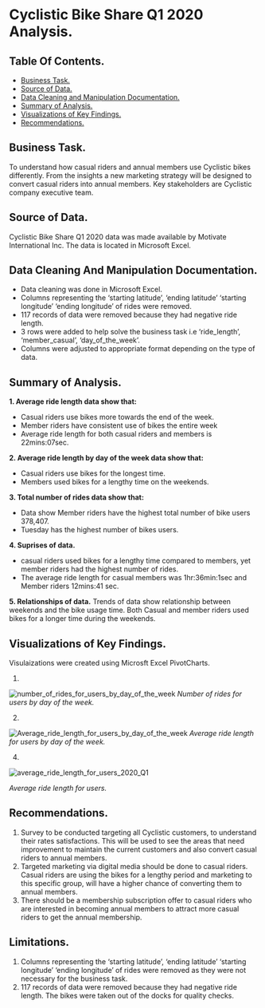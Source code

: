 # Cyclistic Bike Share Q1 2020 Analysis.

## Table Of Contents.
- [Business Task.](business-task)
- [Source of Data.](source-of-data)
- [Data Cleaning and Manipulation Documentation.](data-cleaning-and-manipulation-documentation)
- [Summary of Analysis.](summary-of-analysis)
- [Visualizations of Key Findings.](visualizations-of-key-findings)
- [Recommendations.](recommendations)

  
## Business Task.
To understand how casual riders and annual members use Cyclistic bikes differently. From the insights a new marketing strategy will be designed to convert casual riders into annual members.
Key stakeholders are Cyclistic company executive team.

## Source of Data.

Cyclistic Bike Share Q1 2020 data was made available by Motivate International Inc. The data is located in Microsoft Excel.

## Data Cleaning And Manipulation Documentation.

- Data cleaning was done in Microsoft Excel. 
- Columns representing the ‘starting latitude’, ‘ending latitude’ ‘starting longitude’ ‘ending longitude’ of rides were removed.
- 117 records of data were removed because they had negative ride length.
- 3 rows were added to help solve the business task i.e ‘ride_length’, ‘member_casual’, ‘day_of_the_week’.
- Columns were adjusted to appropriate format depending on the type of data.

## Summary of Analysis.

**1. Average ride length data show that:**
- Casual riders use bikes more towards the end of the week.
- Member riders have  consistent  use of bikes the entire week
- Average ride length for both casual riders and members is 22mins:07sec.

**2. Average ride length by day of the week data show that:**
- Casual riders use bikes for the longest time. 
- Members used bikes for a lengthy time on the weekends.

**3. Total number of rides data show that:**
- Data show Member riders have the highest total number of bike users 378,407.
- Tuesday has the highest number of bikes users.

**4. Suprises of data.**
- casual riders used bikes for a lengthy time compared to members, yet member riders had the highest number of rides. 
- The average ride length for casual members was 1hr:36min:1sec and Member riders 12mins:41 sec.

**5. Relationships of data.**
Trends of data show relationship between weekends and the bike usage time. Both Casual and member riders used bikes for a longer time during the weekends.

## Visualizations of Key Findings.
Visulaizations were created using Microsft Excel PivotCharts.

1.
![number_of_rides_for_users_by_day_of_the_week](https://github.com/emychela/Cyclistic_Bike_Share_Analysis/assets/150371945/fa46f172-4187-4ac7-9270-02ba361a236a)
*Number of rides for users by day of the week.*


2.
![Average_ride_length_for_users_by_day_of_the_week](https://github.com/emychela/Cyclistic_Bike_Share_Analysis/assets/150371945/be5c4a97-3fc3-422d-a45f-998e30809e12)
*Average ride length for users by day of the week.*


4.
![average_ride_length_for_users_2020_Q1](https://github.com/emychela/Cyclistic_Bike_Share_Analysis/assets/150371945/0606120b-3127-4300-9623-89f980ab097c)

*Average ride length for users.*




  ## Recommendations.
1. Survey to be conducted targeting all Cyclistic customers, to understand their rates satisfactions. This will be used to see the areas that need improvement to maintain the current customers and also convert casual riders to annual members.
2. Targeted marketing via digital media should be done to casual riders. Casual riders are using the bikes for a lengthy period and marketing to this specific group, will have a higher chance of converting them to annual members.
3. There should be a membership subscription offer to casual riders who are interested in becoming annual members to attract more casual riders to get the annual membership.

## Limitations.
1. Columns representing the ‘starting latitude’, ‘ending latitude’ ‘starting longitude’ ‘ending longitude’ of rides were removed as they were not necessary for the business task.
2.  117 records of data were removed because they had negative ride length. The bikes were taken out of the docks for quality checks.



   




























